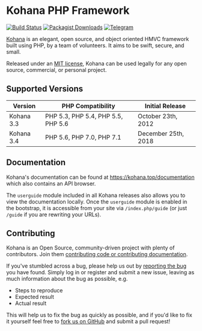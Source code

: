 # Kohana PHP Framework
[![Build Status](https://img.shields.io/github/actions/workflow/status/kilofox/kohana/test.yml?branch=develop)](https://github.com/kilofox/kohana/actions/workflows/test.yml) [![Packagist Downloads](https://img.shields.io/packagist/dt/kilofox/kohana)](https://packagist.org/packages/kilofox/kohana) [![Telegram](https://img.shields.io/badge/chat-on_Telegram-blue)](https://t.me/kohanaworld)

[Kohana](https://kohana.top) is an elegant, open source, and object oriented HMVC framework built using PHP, by a team of volunteers. It aims to be swift, secure, and small.

Released under an [MIT license](https://kohana.top/license), Kohana can be used legally for any open source, commercial, or personal project.

## Supported Versions
| Version    | PHP Compatibility                  | Initial Release     |
| ---------- | ---------------------------------- | ------------------- |
| Kohana 3.3 | PHP 5.3, PHP 5.4, PHP 5.5, PHP 5.6 | October 23th, 2012  |
| Kohana 3.4 | PHP 5.6, PHP 7.0, PHP 7.1          | December 25th, 2018 |

## Documentation
Kohana's documentation can be found at <https://kohana.top/documentation> which also contains an API browser.

The `userguide` module included in all Kohana releases also allows you to view the documentation locally. Once the `userguide` module is enabled in the bootstrap, it is accessible from your site via `/index.php/guide` (or just `/guide` if you are rewriting your URLs).

## Contributing
Kohana is an Open Source, community-driven project with plenty of contributors. Join them [contributing code or contributing documentation](https://github.com/kilofox/kohana/blob/master/CONTRIBUTING.md).

If you've stumbled across a bug, please help us out by [reporting the bug](https://github.com/kilofox/kohana/issues/new) you have found. Simply log in or register and submit a new issue, leaving as much information about the bug as possible, e.g.

* Steps to reproduce
* Expected result
* Actual result

This will help us to fix the bug as quickly as possible, and if you'd like to fix it yourself feel free to [fork us on GitHub](https://github.com/kilofox/kohana) and submit a pull request!
